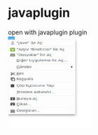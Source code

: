 # javaplugin
open with javaplugin plugin<br/>
![javaplugin](https://github.com/bayramkarahan/javaplugin/blob/master/res.jpeg)<br/>
